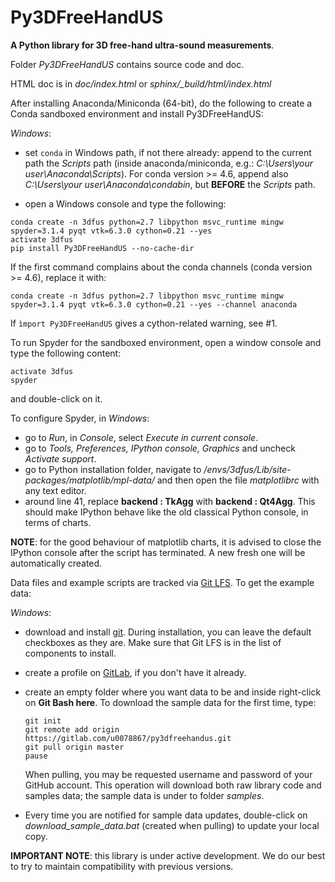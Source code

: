 Py3DFreeHandUS
=======

**A Python library for 3D free-hand ultra-sound measurements**.

Folder *Py3DFreeHandUS* contains source code and doc.

HTML doc is in *doc/index.html* or *sphinx/_build/html/index.html*

After installing Anaconda/Miniconda (64-bit), do the following to create a
Conda sandboxed environment and install Py3DFreeHandUS:

*Windows*:

- set `conda` in Windows path, if not there already: append to the current path the *Scripts* path (inside anaconda/miniconda, e.g.: *C:\Users\your user\Anaconda\Scripts*). For conda version >= 4.6, append also *C:\Users\your user\Anaconda\condabin*, but **BEFORE** the *Scripts* path.

- open a Windows console and type the following:

```
conda create -n 3dfus python=2.7 libpython msvc_runtime mingw spyder=3.1.4 pyqt vtk=6.3.0 cython=0.21 --yes
activate 3dfus
pip install Py3DFreeHandUS --no-cache-dir
```

If the first command complains about the conda channels (conda version >= 4.6), replace it with:

```
conda create -n 3dfus python=2.7 libpython msvc_runtime mingw spyder=3.1.4 pyqt vtk=6.3.0 cython=0.21 --yes --channel anaconda
```

If `ìmport Py3DFreeHandUS` gives a cython-related warning, see #1.

To run Spyder for the sandboxed environment, open a window console and type
the following content:

```
activate 3dfus
spyder
```

and double-click on it.

To configure Spyder, in *Windows*:

- go to *Run*, in *Console*, select *Execute in current console*.
- go to *Tools, Preferences, IPython console, Graphics* and uncheck *Activate support*.
- go to Python installation folder, navigate to */envs/3dfus/Lib/site-packages/matplotlib/mpl-data/* and then open the file *matplotlibrc* with any text editor.
- around line 41, replace **backend      : TkAgg** with **backend      : Qt4Agg**. This should make IPython behave like the old classical Python console, in terms of charts.

**NOTE**: for the good behaviour of matplotlib charts, it is advised to close the IPython console after the script has terminated. A new fresh one will be automatically created.

Data files and example scripts are tracked via [Git LFS](https://docs.gitlab.com/ee/workflow/lfs/manage_large_binaries_with_git_lfs.html). To get the example data:

*Windows*:

- download and install [git](https://git-scm.com/). During installation, you can leave the default checkboxes as they are. Make sure that Git LFS is in the list of components to install.
- create a profile on [GitLab](https://gitlab.com/), if you don't have it already.
- create an empty folder where you want data to be and inside right-click on **Git Bash here**. To download the sample data for the first time, type:

  ```
  git init
  git remote add origin https://gitlab.com/u0078867/py3dfreehandus.git
  git pull origin master
  pause
  ```

  When pulling, you may be requested username and password of your GitHub account. This operation will download both raw library code and samples data; the sample data is under to folder *samples*.

-  Every time you are notified for sample data updates, double-click on *download_sample_data.bat* (created when pulling) to update your local copy.



**IMPORTANT NOTE**: this library is under active development.
We do our best to try to maintain compatibility with previous versions.
